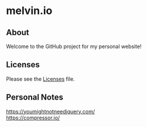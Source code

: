 melvin.io
=========

About
-----
Welcome to the GitHub project for my personal website!

Licenses
--------
Please see the [Licenses](LICENSES.md) file.

Personal Notes
--------------
https://youmightnotneedjquery.com/  
https://compressor.io/  
